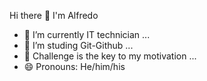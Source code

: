 Hi there 👋 I'm Alfredo


- 🔭 I’m currently IT technician ...
- 🌱 I’m studing Git-Github ...
- 🤔 Challenge is the key to my motivation ...
- 😄 Pronouns: He/him/his 

